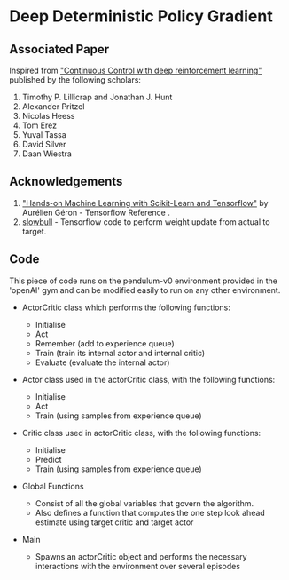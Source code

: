 # Deep Deterministic Policy Gradient

## Associated Paper
Inspired from ["Continuous Control with deep reinforcement learning"](https://arxiv.org/abs/1509.02971) published by the following scholars:
1. Timothy P. Lillicrap and Jonathan J. Hunt
2. Alexander Pritzel
3. Nicolas Heess
4. Tom Erez
5. Yuval Tassa
6. David Silver
7. Daan Wiestra

## Acknowledgements

1. ["Hands-on Machine Learning with Scikit-Learn and Tensorflow"](https://github.com/ageron/handson-ml) by Aurélien Géron - Tensorflow Reference .
2. [slowbull](https://github.com/slowbull/DDPG) - Tensorflow code to perform weight update from actual to target. 

## Code 
This piece of code runs on the pendulum-v0 environment provided in the 'openAI' gym and can be modified easily to run on any other environment.

- ActorCritic class which performs the following functions:
	- Initialise
	- Act
	- Remember (add to experience queue)
	- Train (train its internal actor and internal critic)
	- Evaluate (evaluate the internal actor)

- Actor class used in the actorCritic class, with the following functions:
	- Initialise
	- Act
	- Train (using samples from experience queue)

- Critic class used in actorCritic class, with the following functions:
	- Initialise
	- Predict
	- Train (using samples from experience queue)

- Global Functions
	- Consist of all the global variables that govern the algorithm.
	- Also defines a function that computes the one step look ahead estimate using target critic and target actor

- Main
	- Spawns an actorCritic object and performs the necessary interactions with the environment over several episodes


